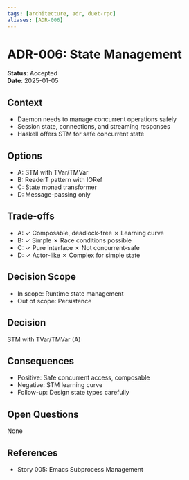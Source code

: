 ```yaml
---
tags: [architecture, adr, duet-rpc]
aliases: [ADR-006]
---
```


# ADR-006: State Management

**Status**: Accepted  
**Date**: 2025-01-05

## Context
- Daemon needs to manage concurrent operations safely
- Session state, connections, and streaming responses
- Haskell offers STM for safe concurrent state

## Options
- A: STM with TVar/TMVar
- B: ReaderT pattern with IORef
- C: State monad transformer
- D: Message-passing only

## Trade-offs
- A: ✓ Composable, deadlock-free ✗ Learning curve
- B: ✓ Simple ✗ Race conditions possible
- C: ✓ Pure interface ✗ Not concurrent-safe
- D: ✓ Actor-like ✗ Complex for simple state

## Decision Scope
- In scope: Runtime state management
- Out of scope: Persistence

## Decision
STM with TVar/TMVar (A)

## Consequences
- Positive: Safe concurrent access, composable
- Negative: STM learning curve
- Follow-up: Design state types carefully

## Open Questions
None

## References
- Story 005: Emacs Subprocess Management

